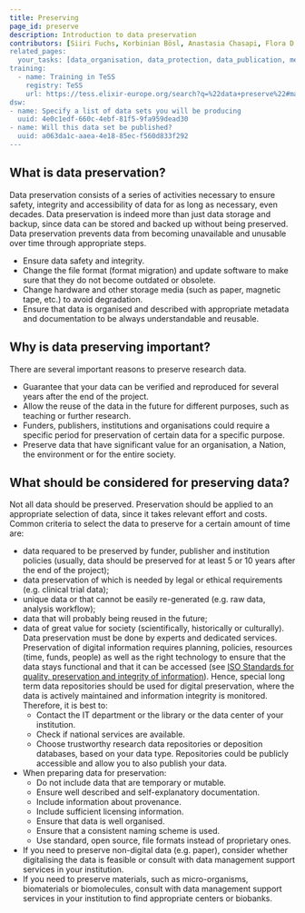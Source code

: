 ```yaml
---
title: Preserving
page_id: preserve
description: Introduction to data preservation
contributors: [Siiri Fuchs, Korbinian Bösl, Anastasia Chasapi, Flora D'Anna]
related_pages: 
  your_tasks: [data_organisation, data_protection, data_publication, metadata, storage, identifiers, licensing]
training:
  - name: Training in TeSS
    registry: TeSS
    url: https://tess.elixir-europe.org/search?q=%22data+preserve%22#materials
dsw:
- name: Specify a list of data sets you will be producing
  uuid: 4e0c1edf-660c-4ebf-81f5-9fa959dead30
- name: Will this data set be published?
  uuid: a063da1c-aaea-4e18-85ec-f560d833f292
---
```


## What is data preservation?

Data preservation consists of a series of activities necessary to ensure safety, integrity and accessibility of data for as long as necessary, even decades. Data preservation is indeed more than just data storage and backup, since data can be stored and backed up without being preserved. Data preservation prevents data from becoming unavailable and unusable over time through appropriate steps.
* Ensure data safety and integrity.
* Change the file format (format migration) and update software to make sure that they do not become outdated or obsolete.
* Change hardware and other storage media (such as paper, magnetic tape, etc.) to avoid degradation.
* Ensure that data is organised and described with appropriate metadata and documentation to be always understandable and reusable.


## Why is data preserving important?

There are several important reasons to preserve research data.
* Guarantee that your data can be verified and reproduced for several years after the end of the project.
* Allow the reuse of the data in the future for different purposes, such as teaching or further research.
* Funders, publishers, institutions and organisations could require a specific period for preservation of certain data for a specific purpose.
* Preserve data that have significant value for an organisation, a Nation, the environment or  for the entire society.


## What should be considered for preserving data?

Not all data should be preserved. Preservation should be applied to an appropriate selection of data, since it takes relevant effort and costs. Common criteria to select the data to preserve for a certain amount of time are:
* data requared to be preserved by funder, publisher and institution policies (usually, data should be preserved for at least 5 or 10 years after the end of the project);
* data preservation of which is needed by legal or ethical requirements (e.g. clinical trial data);
* unique data or that cannot be easily re-generated (e.g. raw data, analysis workflow);
* data that will probably being reused in the future;
* data of great value for society (scientifically, historically or culturally).
Data preservation must be done by experts and dedicated services. Preservation of digital information requires planning, policies, resources (time, funds, people) as well as the right technology to ensure that the data stays functional and that it can be accessed (see [ISO Standards for quality, preservation and integrity of information](https://www.iso.org/committee/53666/x/catalogue/)). Hence, special long term data repositories should be used for digital preservation, where the data is actively maintained and information integrity is monitored. Therefore, it is best to:
  * Contact the IT department or the library or the data center of your institution.
  * Check if national services are available.
  * Choose trustworthy research data repositories or deposition databases, based on your data type. Repositories could be publicly accessible and allow you to also publish your data.
* When preparing data for preservation:
  * Do not include data that are temporary or mutable.
  * Ensure well described and self-explanatory documentation.
  * Include information about provenance.
  * Include sufficient licensing information.
  * Ensure that data is well organised.
  * Ensure that a consistent naming scheme is used.
  * Use standard, open source, file formats instead of proprietary ones.
* If you need to preserve non-digital data (e.g. paper), consider whether digitalising the data is feasible or consult with data management support services in your institution.
* If you need to preserve materials, such as micro-organisms, biomaterials or biomolecules, consult with data management support services in your institution to find appropriate centers or biobanks.

